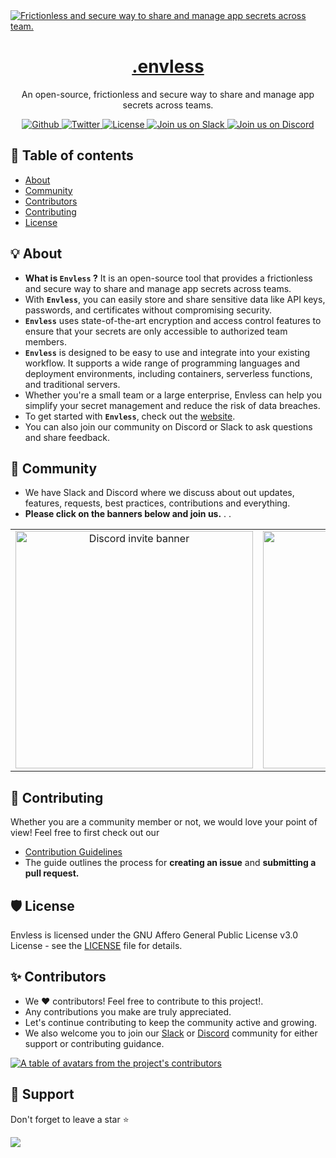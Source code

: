 <a href="https://envless.dev">
  <img alt="Frictionless and secure way to share and manage app secrets across team." src="https://envless.dev/og.png" />
  <h1 align="center">.envless</h1>
</a>

<p align="center">
  An open-source, frictionless and secure way to share and manage app secrets across teams.
</p>

<p align="center">
  <a href="https://github.com/envless/envless/stargazers">
    <img src="https://img.shields.io/github/stars/envless/envless??style=flat&label=%40envless/envless&logo=github&color=2dd4bf&logoColor=fff" alt="Github" />
  </a>
  <a href="https://twitter.com/envless">
    <img src="https://img.shields.io/twitter/follow/envless?style=flat&label=%40envless&logo=twitter&color=0bf&logoColor=fff" alt="Twitter" />
  </a>
  <a href="https://github.com/envless/envless/blob/main/LICENSE">
    <img src="https://img.shields.io/github/license/envless/envless?label=license&logo=github&color=f80&logoColor=fff" alt="License" />
  </a>
  <a href="https://dub.sh/envless-slack">
    <img src="https://img.shields.io/badge/Slack-Join%20us%20on%20Slack-purple" alt="Join us on Slack" />
  </a>
  <a href="https://dub.sh/envless-discord">
    <img src="https://img.shields.io/badge/Discord-Join%20us%20on%20Discord-blue" alt="Join us on Discord" />
  </a>
</p>

## 📖 Table of contents

- <a href="#about">About</a>
- <a href="#community">Community</a>
- <a href="#contributors">Contributors</a>
- <a href="#Contributing">Contributing</a>
- <a href="#License">License</a>

<h2 id="about">💡 About </h2>

- **What is `Envless` ?** It is an open-source tool that provides a frictionless and secure way to share and manage app secrets across teams.
- With **`Envless`**, you can easily store and share sensitive data like API keys, passwords, and certificates without compromising security.
- **`Envless`** uses state-of-the-art encryption and access control features to ensure that your secrets are only accessible to authorized team members.
- **`Envless`** is designed to be easy to use and integrate into your existing workflow. It supports a wide range of programming languages and deployment environments, including containers, serverless functions, and traditional servers.
- Whether you're a small team or a large enterprise, Envless can help you simplify your secret management and reduce the risk of data breaches.
- To get started with **`Envless`**, check out the <a href="https://envless.dev">website</a>.
- You can also join our community on Discord or Slack to ask questions and share feedback.

<h2 id="community">🚀 Community</h2>

- We have Slack and Discord where we discuss about out updates, features, requests, best practices, contributions and everything.
- **Please click on the banners below and join us.**
  .
  .

<table>
  <tr>
     <td style="text-align: center;">
      <a href="https://dub.sh/envless-discord">
        <img src="../../.github/images/discord-banner.png" width="380" alt="Discord invite banner">
      </a>
    </td>
     <td style="text-align: center;">
      <a href="https://dub.sh/envless-slack">
        <img src="../../.github/images/slack-banner.png" width="380" alt="Slack invite banner">
      </a>
    </td>
  </tr>
</table>

<h2 id="Contributing">🤝 Contributing</h2>

Whether you are a community member or not, we would love your point of view! Feel free to first check out our

- [Contribution Guidelines](https://github.com/envless/envless/blob/main/CONTRIBUTING.md)
- The guide outlines the process for **creating an issue** and **submitting a pull request.**

<h2 id="License">🛡️ License</h2>

Envless is licensed under the GNU Affero General Public License v3.0 License - see the [LICENSE](https://github.com/envless/envless/blob/main/LICENSE) file for details.

<h2 id="contributors">✨ Contributors</h2>

- We ❤️ contributors! Feel free to contribute to this project!.
- Any contributions you make are truly appreciated.
- Let's continue contributing to keep the community active and growing.
- We also welcome you to join our [Slack](https://dub.sh/envless-slack) or [Discord](https://dub.sh/envless-discord) community for either support or contributing guidance.

<a href="https://github.com/envless/envless/graphs/contributors">
  <p>
    <img src="https://contrib.rocks/image?repo=envless/envless" alt="A table of avatars from the project's contributors" />
  </p>
</a>
<h2>🙏 Support</h2>
<p>
Don't forget to leave a star ⭐️
</p>
<image src="../../.github/images/envless.gif">
